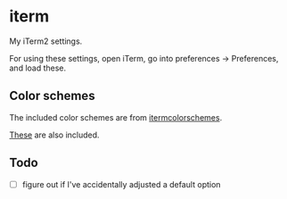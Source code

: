 # iterm

My iTerm2 settings.

For using these settings, open iTerm, go into preferences -> Preferences, and load these.

## Color schemes

The included color schemes are from [itermcolorschemes](https://iterm2colorschemes.com).

[These](https://github.com/ayu-theme/ayu-vim/tree/master/term) are also included.

## Todo

- [ ] figure out if I've accidentally adjusted a default option
